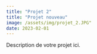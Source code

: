 ```yaml
---
title: "Projet 2"
title: "Projet nouveau"
image: /assets/img/projet_2.JPG"
date: 2023-02-01
---
```


Description de votre projet ici.
